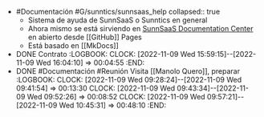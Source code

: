 - #Documentación #G/sunntics/sunnsaas_help
  collapsed:: true
  - Sistema de ayuda de SunnSaaS o Sunntics en general
  - Ahora mismo se está sirviendo en [SunnSaaS Documentation Center](https://malkab.github.io/sunntics/sunnsaas_help/) en abierto desde [[GitHub]] Pages
  - Está basado en [[MkDocs]]
- DONE Contrato
  :LOGBOOK:
  CLOCK: [2022-11-09 Wed 15:59:15]--[2022-11-09 Wed 16:04:10] =>  00:04:55
  :END:
- DONE #Documentación #Reunión Visita [[Manolo Quero]], preparar
  :LOGBOOK:
  CLOCK: [2022-11-09 Wed 09:28:24]--[2022-11-09 Wed 09:41:54] =>  00:13:30
  CLOCK: [2022-11-09 Wed 09:43:34]--[2022-11-09 Wed 09:52:26] =>  00:08:52
  CLOCK: [2022-11-09 Wed 09:57:21]--[2022-11-09 Wed 10:45:31] =>  00:48:10
  :END: